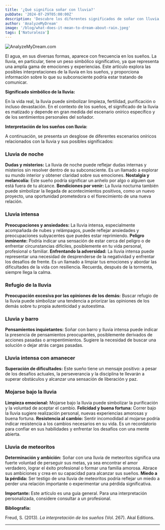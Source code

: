 ```yaml
---
title: '¿Qué significa soñar con lluvia?'
pubDate: '2024-07-29T05:00:00Z'
description: 'Descubre los diferentes significados de soñar con lluvia, desde la lluvia nocturna hasta la lluvia de meteoritos. Aprende cómo estos sueños reflejan tus emociones y situaciones personales.'
author: 'AnalyzeMyDream'
image: '/blog/what-does-it-mean-to-dream-about-rain.jpeg'
tags: ['Naturaleza']
---
```


![AnalyzeMyDream.com](/blog/what-does-it-mean-to-dream-about-rain.jpeg)


El agua, en sus diversas formas, aparece con frecuencia en los sueños. La lluvia, en particular, tiene un peso simbólico significativo, ya que representa una amplia gama de emociones y experiencias. Este artículo explora las posibles interpretaciones de la lluvia en los sueños, y proporciona información sobre lo que su subconsciente podría estar tratando de comunicar.

**Significado simbólico de la lluvia:**

En la vida real, la lluvia puede simbolizar limpieza, fertilidad, purificación o incluso devastación. En el contexto de los sueños, el significado de la lluvia es matizado y depende en gran medida del escenario onírico específico y de los sentimientos personales del soñador. 

**Interpretación de los sueños con lluvia:**

A continuación, se presenta un desglose de diferentes escenarios oníricos relacionados con la lluvia y sus posibles significados:

### Lluvia de noche

**Dudas y misterios:** La lluvia de noche puede reflejar dudas internas y misterios sin resolver dentro de su subconsciente. Es un llamado a explorar su mundo interior y obtener claridad sobre sus emociones.
**Nostalgia y melancolía:** Este sueño podría significar un anhelo por algo o alguien que está fuera de tu alcance.
**Bendiciones por venir:** La lluvia nocturna también puede simbolizar la llegada de acontecimientos positivos, como un nuevo proyecto, una oportunidad prometedora o el florecimiento de una nueva relación.

### Lluvia intensa

**Preocupaciones y ansiedades:** La lluvia intensa, especialmente acompañada de nubes y relámpagos, puede reflejar ansiedades y preocupaciones subyacentes que puedes estar reprimiendo.
**Peligro inminente:** Podría indicar una sensación de estar cerca del peligro o de enfrentar circunstancias difíciles, posiblemente en tu vida personal, profesional o familiar.
**Enfrentando la adversidad:** La lluvia intensa puede representar una necesidad de desprenderse de la negatividad y enfrentar los desafíos de frente. Es un llamado a limpiar tus emociones y abordar las dificultades de la vida con resiliencia. Recuerda, después de la tormenta, siempre llega la calma.

### Refugio de la lluvia

**Preocupación excesiva por las opiniones de los demás:** Buscar refugio de la lluvia puede simbolizar una tendencia a priorizar las opiniones de los demás sobre tu propia autenticidad y autoestima. 

### Lluvia y barro

**Pensamientos inquietantes:** Soñar con barro y lluvia intensa puede indicar la presencia de pensamientos preocupantes, posiblemente derivados de acciones pasadas o arrepentimientos. Sugiere la necesidad de buscar una solución o dejar atrás cargas pasadas.

### Lluvia intensa con amanecer

**Superación de dificultades:** Este sueño tiene un mensaje positivo: a pesar de los desafíos actuales, la perseverancia y la disciplina te llevarán a superar obstáculos y alcanzar una sensación de liberación y paz.

### Mojarse bajo la lluvia

**Limpieza emocional:** Mojarse bajo la lluvia puede simbolizar la purificación y la voluntad de aceptar el cambio.
**Felicidad y buena fortuna:** Correr bajo la lluvia sugiere realización personal, nuevas experiencias amorosas y buena fortuna.
**Resistencia al cambio:** Sentir incomodidad al mojarse podría indicar resistencia a los cambios necesarios en su vida. Es un recordatorio para confiar en sus habilidades y enfrentar los desafíos con una mente abierta.

### Lluvia de meteoritos

**Determinación y ambición:** Soñar con una lluvia de meteoritos significa una fuerte voluntad de perseguir sus metas, ya sea encontrar el amor verdadero, lograr el éxito profesional o formar una familia amorosa. Abrace sus ambiciones y crea en su capacidad para alcanzar sus sueños.
**Miedo a la pérdida:** Ser testigo de una lluvia de meteoritos podría reflejar un miedo a perder una relación importante o experimentar una pérdida significativa. 

**Importante:** Este artículo es una guía general. Para una interpretación personalizada, considere consultar a un profesional.

**Bibliografía:**

Freud, S. (2013). *La interpretación de los sueños* (Vol. 267). Akal Editions.

---